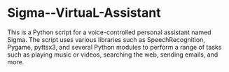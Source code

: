 # Sigma--VirtuaL-Assistant
This is a Python script for a voice-controlled personal assistant named Sigma. The script uses various libraries such as SpeechRecognition, Pygame, pyttsx3, and several Python modules to perform a range of tasks such as playing music or videos, searching the web, sending emails, and more.
